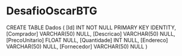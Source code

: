# DesafioOscarBTG

CREATE TABLE Dados
(
	[Id] INT NOT NULL PRIMARY KEY IDENTITY, 
    [Comprador] VARCHAR(50) NULL, 
    [Descricao] VARCHAR(50) NULL, 
    [PrecoUnitario] FLOAT NULL, 
    [Quantidade] INT NULL, 
    [Endereco] VARCHAR(50) NULL, 
    [Fornecedor] VARCHAR(50) NULL
)
